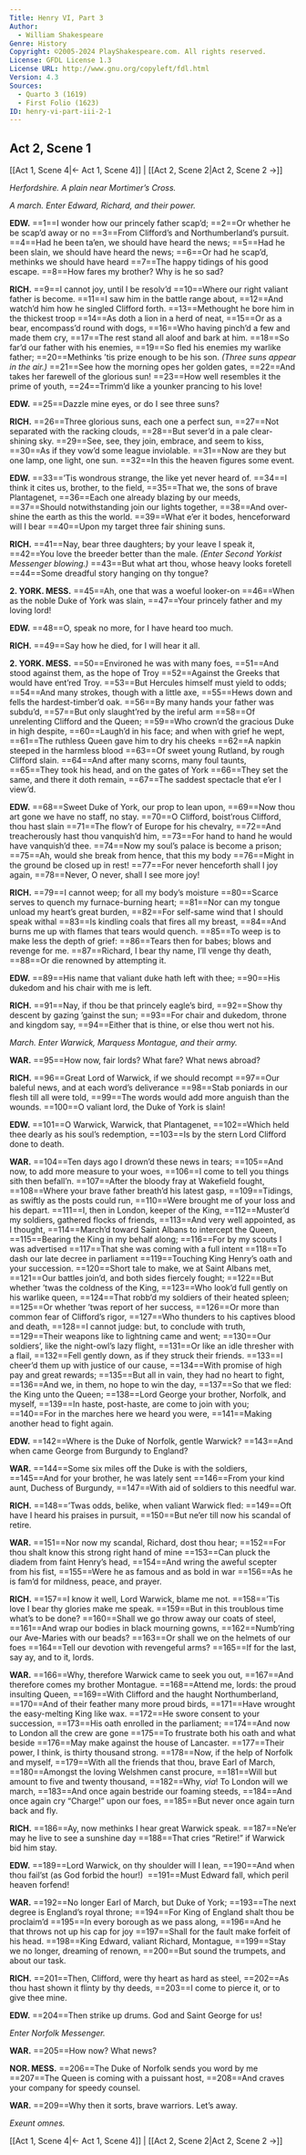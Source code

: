```yaml
---
Title: Henry VI, Part 3
Author: 
  - William Shakespeare
Genre: History
Copyright: ©2005-2024 PlayShakespeare.com. All rights reserved.
License: GFDL License 1.3
License URL: http://www.gnu.org/copyleft/fdl.html
Version: 4.3
Sources:
  - Quarto 3 (1619)
  - First Folio (1623)
ID: henry-vi-part-iii-2-1
---
```


## Act 2, Scene 1
[[Act 1, Scene 4|← Act 1, Scene 4]] | [[Act 2, Scene 2|Act 2, Scene 2 →]]

*Herfordshire. A plain near Mortimer’s Cross.*

*A march. Enter Edward, Richard, and their power.*

**EDW.**
==1==I wonder how our princely father scap’d;
==2==Or whether he be scap’d away or no
==3==From Clifford’s and Northumberland’s pursuit.
==4==Had he been ta’en, we should have heard the news;
==5==Had he been slain, we should have heard the news;
==6==Or had he scap’d, methinks we should have heard
==7==The happy tidings of his good escape.
==8==How fares my brother? Why is he so sad?

**RICH.**
==9==I cannot joy, until I be resolv’d
==10==Where our right valiant father is become.
==11==I saw him in the battle range about,
==12==And watch’d him how he singled Clifford forth.
==13==Methought he bore him in the thickest troop
==14==As doth a lion in a herd of neat,
==15==Or as a bear, encompass’d round with dogs,
==16==Who having pinch’d a few and made them cry,
==17==The rest stand all aloof and bark at him.
==18==So far’d our father with his enemies,
==19==So fled his enemies my warlike father;
==20==Methinks ’tis prize enough to be his son.
*(Three suns appear in the air.)*
==21==See how the morning opes her golden gates,
==22==And takes her farewell of the glorious sun!
==23==How well resembles it the prime of youth,
==24==Trimm’d like a younker prancing to his love!

**EDW.**
==25==Dazzle mine eyes, or do I see three suns?

**RICH.**
==26==Three glorious suns, each one a perfect sun,
==27==Not separated with the racking clouds,
==28==But sever’d in a pale clear-shining sky.
==29==See, see, they join, embrace, and seem to kiss,
==30==As if they vow’d some league inviolable.
==31==Now are they but one lamp, one light, one sun.
==32==In this the heaven figures some event.

**EDW.**
==33==’Tis wondrous strange, the like yet never heard of.
==34==I think it cites us, brother, to the field,
==35==That we, the sons of brave Plantagenet,
==36==Each one already blazing by our meeds,
==37==Should notwithstanding join our lights together,
==38==And over-shine the earth as this the world.
==39==What e’er it bodes, henceforward will I bear
==40==Upon my target three fair shining suns.

**RICH.**
==41==Nay, bear three daughters; by your leave I speak it,
==42==You love the breeder better than the male.
*(Enter Second Yorkist Messenger blowing.)*
==43==But what art thou, whose heavy looks foretell
==44==Some dreadful story hanging on thy tongue?

**2. YORK. MESS.**
==45==Ah, one that was a woeful looker-on
==46==When as the noble Duke of York was slain,
==47==Your princely father and my loving lord!

**EDW.**
==48==O, speak no more, for I have heard too much.

**RICH.**
==49==Say how he died, for I will hear it all.

**2. YORK. MESS.**
==50==Environed he was with many foes,
==51==And stood against them, as the hope of Troy
==52==Against the Greeks that would have ent’red Troy.
==53==But Hercules himself must yield to odds;
==54==And many strokes, though with a little axe,
==55==Hews down and fells the hardest-timber’d oak.
==56==By many hands your father was subdu’d,
==57==But only slaught’red by the ireful arm
==58==Of unrelenting Clifford and the Queen;
==59==Who crown’d the gracious Duke in high despite,
==60==Laugh’d in his face; and when with grief he wept,
==61==The ruthless Queen gave him to dry his cheeks
==62==A napkin steeped in the harmless blood
==63==Of sweet young Rutland, by rough Clifford slain.
==64==And after many scorns, many foul taunts,
==65==They took his head, and on the gates of York
==66==They set the same, and there it doth remain,
==67==The saddest spectacle that e’er I view’d.

**EDW.**
==68==Sweet Duke of York, our prop to lean upon,
==69==Now thou art gone we have no staff, no stay.
==70==O Clifford, boist’rous Clifford, thou hast slain
==71==The flow’r of Europe for his chevalry,
==72==And treacherously hast thou vanquish’d him,
==73==For hand to hand he would have vanquish’d thee.
==74==Now my soul’s palace is become a prison;
==75==Ah, would she break from hence, that this my body
==76==Might in the ground be closed up in rest!
==77==For never henceforth shall I joy again,
==78==Never, O never, shall I see more joy!

**RICH.**
==79==I cannot weep; for all my body’s moisture
==80==Scarce serves to quench my furnace-burning heart;
==81==Nor can my tongue unload my heart’s great burden,
==82==For self-same wind that I should speak withal
==83==Is kindling coals that fires all my breast,
==84==And burns me up with flames that tears would quench.
==85==To weep is to make less the depth of grief:
==86==Tears then for babes; blows and revenge for me.
==87==Richard, I bear thy name, I’ll venge thy death,
==88==Or die renowned by attempting it.

**EDW.**
==89==His name that valiant duke hath left with thee;
==90==His dukedom and his chair with me is left.

**RICH.**
==91==Nay, if thou be that princely eagle’s bird,
==92==Show thy descent by gazing ’gainst the sun;
==93==For chair and dukedom, throne and kingdom say,
==94==Either that is thine, or else thou wert not his.

*March. Enter Warwick, Marquess Montague, and their army.*

**WAR.**
==95==How now, fair lords? What fare? What news abroad?

**RICH.**
==96==Great Lord of Warwick, if we should recompt
==97==Our baleful news, and at each word’s deliverance
==98==Stab poniards in our flesh till all were told,
==99==The words would add more anguish than the wounds.
==100==O valiant lord, the Duke of York is slain!

**EDW.**
==101==O Warwick, Warwick, that Plantagenet,
==102==Which held thee dearly as his soul’s redemption,
==103==Is by the stern Lord Clifford done to death.

**WAR.**
==104==Ten days ago I drown’d these news in tears;
==105==And now, to add more measure to your woes,
==106==I come to tell you things sith then befall’n.
==107==After the bloody fray at Wakefield fought,
==108==Where your brave father breath’d his latest gasp,
==109==Tidings, as swiftly as the posts could run,
==110==Were brought me of your loss and his depart.
==111==I, then in London, keeper of the King,
==112==Muster’d my soldiers, gathered flocks of friends,
==113==And very well appointed, as I thought,
==114==March’d toward Saint Albans to intercept the Queen,
==115==Bearing the King in my behalf along;
==116==For by my scouts I was advertised
==117==That she was coming with a full intent
==118==To dash our late decree in parliament
==119==Touching King Henry’s oath and your succession.
==120==Short tale to make, we at Saint Albans met,
==121==Our battles join’d, and both sides fiercely fought;
==122==But whether ’twas the coldness of the King,
==123==Who look’d full gently on his warlike queen,
==124==That robb’d my soldiers of their heated spleen;
==125==Or whether ’twas report of her success,
==126==Or more than common fear of Clifford’s rigor,
==127==Who thunders to his captives blood and death,
==128==I cannot judge: but, to conclude with truth,
==129==Their weapons like to lightning came and went;
==130==Our soldiers’, like the night-owl’s lazy flight,
==131==Or like an idle thresher with a flail,
==132==Fell gently down, as if they struck their friends.
==133==I cheer’d them up with justice of our cause,
==134==With promise of high pay and great rewards;
==135==But all in vain, they had no heart to fight,
==136==And we, in them, no hope to win the day,
==137==So that we fled: the King unto the Queen;
==138==Lord George your brother, Norfolk, and myself,
==139==In haste, post-haste, are come to join with you;
==140==For in the marches here we heard you were,
==141==Making another head to fight again.

**EDW.**
==142==Where is the Duke of Norfolk, gentle Warwick?
==143==And when came George from Burgundy to England?

**WAR.**
==144==Some six miles off the Duke is with the soldiers,
==145==And for your brother, he was lately sent
==146==From your kind aunt, Duchess of Burgundy,
==147==With aid of soldiers to this needful war.

**RICH.**
==148==’Twas odds, belike, when valiant Warwick fled:
==149==Oft have I heard his praises in pursuit,
==150==But ne’er till now his scandal of retire.

**WAR.**
==151==Nor now my scandal, Richard, dost thou hear;
==152==For thou shalt know this strong right hand of mine
==153==Can pluck the diadem from faint Henry’s head,
==154==And wring the aweful scepter from his fist,
==155==Were he as famous and as bold in war
==156==As he is fam’d for mildness, peace, and prayer.

**RICH.**
==157==I know it well, Lord Warwick, blame me not.
==158==’Tis love I bear thy glories make me speak.
==159==But in this troublous time what’s to be done?
==160==Shall we go throw away our coats of steel,
==161==And wrap our bodies in black mourning gowns,
==162==Numb’ring our Ave-Maries with our beads?
==163==Or shall we on the helmets of our foes
==164==Tell our devotion with revengeful arms?
==165==If for the last, say ay, and to it, lords.

**WAR.**
==166==Why, therefore Warwick came to seek you out,
==167==And therefore comes my brother Montague.
==168==Attend me, lords: the proud insulting Queen,
==169==With Clifford and the haught Northumberland,
==170==And of their feather many more proud birds,
==171==Have wrought the easy-melting King like wax.
==172==He swore consent to your succession,
==173==His oath enrolled in the parliament;
==174==And now to London all the crew are gone
==175==To frustrate both his oath and what beside
==176==May make against the house of Lancaster.
==177==Their power, I think, is thirty thousand strong.
==178==Now, if the help of Norfolk and myself,
==179==With all the friends that thou, brave Earl of March,
==180==Amongst the loving Welshmen canst procure,
==181==Will but amount to five and twenty thousand,
==182==Why, *via*! To London will we march,
==183==And once again bestride our foaming steeds,
==184==And once again cry “Charge!” upon our foes,
==185==But never once again turn back and fly.

**RICH.**
==186==Ay, now methinks I hear great Warwick speak.
==187==Ne’er may he live to see a sunshine day
==188==That cries “Retire!” if Warwick bid him stay.

**EDW.**
==189==Lord Warwick, on thy shoulder will I lean,
==190==And when thou fail’st (as God forbid the hour!) 
==191==Must Edward fall, which peril heaven forfend!

**WAR.**
==192==No longer Earl of March, but Duke of York;
==193==The next degree is England’s royal throne;
==194==For King of England shalt thou be proclaim’d
==195==In every borough as we pass along,
==196==And he that throws not up his cap for joy
==197==Shall for the fault make forfeit of his head.
==198==King Edward, valiant Richard, Montague,
==199==Stay we no longer, dreaming of renown,
==200==But sound the trumpets, and about our task.

**RICH.**
==201==Then, Clifford, were thy heart as hard as steel,
==202==As thou hast shown it flinty by thy deeds,
==203==I come to pierce it, or to give thee mine.

**EDW.**
==204==Then strike up drums. God and Saint George for us!

*Enter Norfolk Messenger.*

**WAR.**
==205==How now? What news?

**NOR. MESS.**
==206==The Duke of Norfolk sends you word by me
==207==The Queen is coming with a puissant host,
==208==And craves your company for speedy counsel.

**WAR.**
==209==Why then it sorts, brave warriors. Let’s away.

*Exeunt omnes.*

[[Act 1, Scene 4|← Act 1, Scene 4]] | [[Act 2, Scene 2|Act 2, Scene 2 →]]